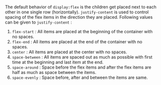 The default behavior of `display:flex` is the children get placed next to each other in one single row (horizontally).
`justify-content` is used to control spacing of the flex items in the direction they are placed.
Following values can be given to `justify-content` :
1. `flex-start` : All items are placed at the beginning of the container with no spaces.
2. `flex-end` : All items are placed at the end of the container with no spaces.
3. `center` : All items are placed at the center with no spaces.
4. `space-between` : All items are spaced out as much as possible with first time at the beginning and last item at the end.
5. `space-around` : Space before the flex items and after the flex items are half as much as space between the items.
6. `space-evenly` : Space before, after and between the items are same.
